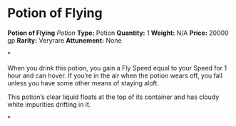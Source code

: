 # Potion of Flying

**Potion of Flying**
_Potion_
**Type:** Potion
**Quantity:** 1
**Weight:** N/A
**Price:** 20000 gp
**Rarity:** Veryrare
**Attunement:** None

*<p>When you drink this potion, you gain a Fly Speed equal to your Speed for 1 hour and can hover. If you’re in the air when the potion wears off, you fall unless you have some other means of staying aloft.

This potion’s clear liquid floats at the top of its container and has cloudy white impurities drifting in it.</p>*
